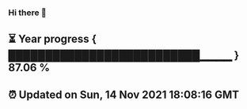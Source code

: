 ### Hi there 👋
⏳ Year progress { ██████████████████████████▁▁▁▁ } 87.06 %
---
⏰ Updated on Sun, 14 Nov 2021 18:08:16 GMT
---
